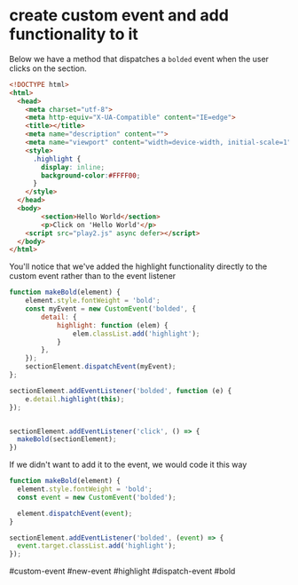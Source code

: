 # create custom event and add functionality to it

Below we have a method that dispatches a `bolded` event when the user clicks on the section.

```html
<!DOCTYPE html>
<html>
  <head>
    <meta charset="utf-8">
    <meta http-equiv="X-UA-Compatible" content="IE=edge">
    <title></title>
    <meta name="description" content="">
    <meta name="viewport" content="width=device-width, initial-scale=1">
    <style>
      .highlight {
        display: inline;
        background-color:#FFFF00;
      }
    </style>
  </head>
  <body>
        <section>Hello World</section>
        <p>Click on 'Hello World'</p>
    <script src="play2.js" async defer></script>
  </body>
</html>
```
You'll notice that we've added the highlight functionality directly to the 
custom event rather than to the event listener
```javascript
function makeBold(element) {
    element.style.fontWeight = 'bold';
    const myEvent = new CustomEvent('bolded', {
        detail: {
            highlight: function (elem) {
                elem.classList.add('highlight');
            }
        },
    });
    sectionElement.dispatchEvent(myEvent);
};

sectionElement.addEventListener('bolded', function (e) {
    e.detail.highlight(this);
});


sectionElement.addEventListener('click', () => {
  makeBold(sectionElement);
})
```
If we didn't want to add it to the event, we would code it this way
```javascript
function makeBold(element) {
  element.style.fontWeight = 'bold';
  const event = new CustomEvent('bolded');

  element.dispatchEvent(event);
}

sectionElement.addEventListener('bolded', (event) => {
  event.target.classList.add('highlight');
});
```
#custom-event #new-event #highlight #dispatch-event #bold
